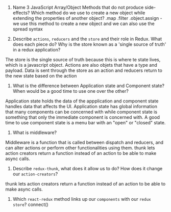 1.  Name 3 JavaScript Array/Object Methods that do not produce side-effects? Which method do we use to create a new object while extending the properties of another object?
.map
.filter
.object.assign - we use this method to create a new object and we can also use the spread syntax

1.  Describe `actions`, `reducers` and the `store` and their role in Redux. What does each piece do? Why is the store known as a 'single source of truth' in a redux application?

The store is the single source of truth  because this is where te state lives, which is a javascript object. Actions are also objets that have a type and payload. Data is sent through the store as an action and reducers return to the new state based on the action

1.  What is the difference between Application state and Component state? When would be a good time to use one over the other?

Application state holds the data of the appplication and component state handles data that affects the UI. Application state has global information that many components can be concerned with while component state is something that only the immediate component is concerned with. 
A good time to use component state is a menu bar with an "open" or "closed" state.

1.  What is middleware?

Middleware is a function that is called between dispatch and reducers, and can alter actions or perform other functionalities using them.
thunk lets action creators return a function instead of an action to be able to make async calls. 

1.  Describe `redux-thunk`, what does it allow us to do? How does it change our `action-creators`?

thunk lets action creators return a function instead of an action to be able to make async calls. 

1.  Which `react-redux` method links up our `components` with our `redux store`?
connect()
